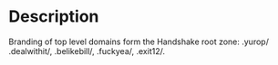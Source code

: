 # Description
Branding of top level domains form the Handshake root zone: .yurop/ .dealwithit/, .belikebill/, .fuckyea/, .exit12/.
